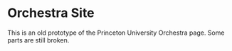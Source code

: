Orchestra Site
==============

This is an old prototype of the Princeton University Orchestra page. Some parts are still broken.
